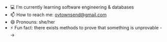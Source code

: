 - :computer: I’m currently learning software engineering & databases 
- 📫 How to reach me: ovtownsend@gmail.com
- 😄 Pronouns: she/her
- ⚡ Fun fact: there exists methods to prove that something is unprovable
-->
